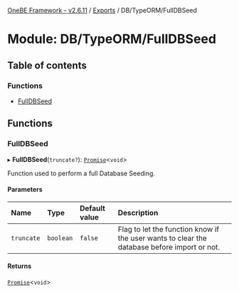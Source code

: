 [OneBE Framework - v2.6.11](../README.md) / [Exports](../modules.md) / DB/TypeORM/FullDBSeed

# Module: DB/TypeORM/FullDBSeed

## Table of contents

### Functions

- [FullDBSeed](DB_TypeORM_FullDBSeed.md#fulldbseed)

## Functions

### FullDBSeed

▸ **FullDBSeed**(`truncate?`): [`Promise`]( https://developer.mozilla.org/en-US/docs/Web/JavaScript/Reference/Global_Objects/Promise )<`void`\>

Function used to perform a full Database Seeding.

#### Parameters

| Name | Type | Default value | Description |
| :------ | :------ | :------ | :------ |
| `truncate` | `boolean` | `false` | Flag to let the function know if the user wants to clear the database before import or not. |

#### Returns

[`Promise`]( https://developer.mozilla.org/en-US/docs/Web/JavaScript/Reference/Global_Objects/Promise )<`void`\>
